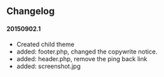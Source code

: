 ## Changelog

#### 20150902.1
* Created child theme
* added: footer.php, changed the copywrite notice. 
* added: header.php, remove the ping back link
* added: screenshot.jpg

